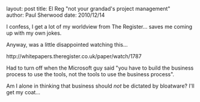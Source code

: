 layout: post
title: El Reg "not your grandad's project management"	
author: Paul Sherwood
date: 2010/12/14

I confess, I get a lot of my worldview from The Register... saves me coming up with my own jokes.

Anyway, was a little disappointed watching this...

<link>http://whitepapers.theregister.co.uk/paper/watch/1787</link>

Had to turn off when the Microsoft guy said "you have to build the business process to use the tools,  not the tools to use the business process".

Am I alone in thinking that business should *not* be dictated by bloatware?  I'll get my coat... 